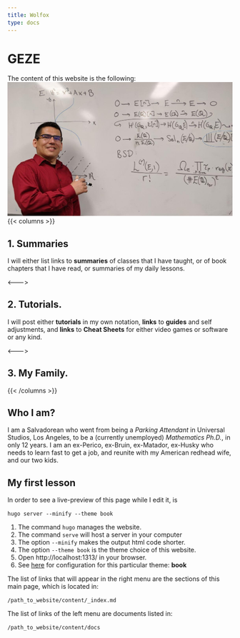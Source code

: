 ```yaml
---
title: Wolfox
type: docs
---
```


# GEZE

The content of this website is the following:
![myself](./myself.jpg)
{{< columns >}}


## 1. Summaries 
I will either list links to 
__summaries__ of classes that I have taught,
or of book chapters that I have read,
or summaries of my daily lessons.

<--->
## 2. Tutorials.
I will post either __tutorials__ in my own notation,
**links** to __guides__ and self adjustments,
and **links** to __Cheat Sheets__ for either video games or software or any kind.


<--->
## 3. My Family. 

{{< /columns >}}


## Who I am?
I am a Salvadorean who went from being a _Parking Attendant_
in Universal Studios, Los Angeles,
to be a (currently unemployed) _Mathematics Ph.D._,
in only 12 years.
I am an ex-Perico, ex-Bruin, ex-Matador, ex-Husky 
who needs to learn fast to
get a job, and reunite with my American redhead wife,
and our two kids. 

## My first lesson
In order to see a live-preview of this page
while I edit it, is 
    
    hugo server --minify --theme book

1. The command `hugo` manages the website. 
2. The command `serve` will host a server in your computer
3. The option `--minify` makes the output html code shorter.
4. The option `--theme book` is the theme choice of this website.
5. Open http://localhost:1313/ in your browser. 
6. See [here](https://github.com/alex-shpak/hugo-book#configuration) for
   configuration for this particular theme: **book**


The list of links that will appear 
in the right menu are the sections of 
this main page, which is located in:

    /path_to_website/content/_index.md

The list of links of the left menu
are documents listed in:

    /path_to_website/content/docs





